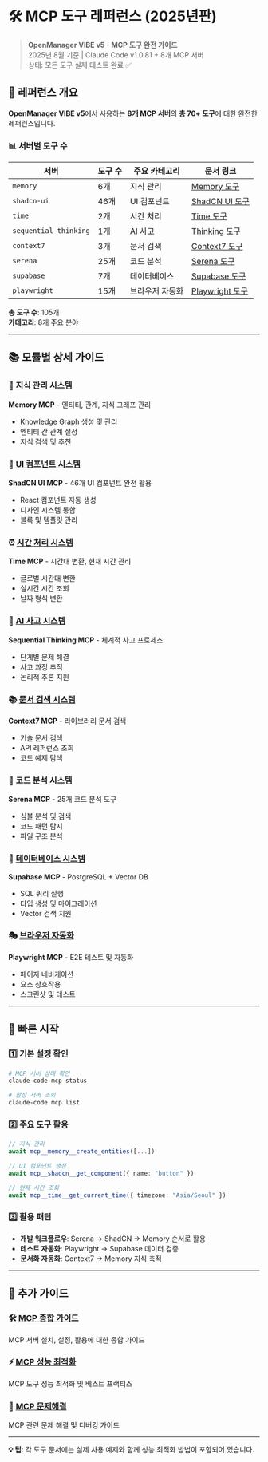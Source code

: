 # 🛠️ MCP 도구 레퍼런스 (2025년판)

> **OpenManager VIBE v5 - MCP 도구 완전 가이드**  
> 2025년 8월 기준 | Claude Code v1.0.81 + 8개 MCP 서버  
> 상태: 모든 도구 실제 테스트 완료 ✅  

## 🎯 레퍼런스 개요

**OpenManager VIBE v5**에서 사용하는 **8개 MCP 서버**의 **총 70+ 도구**에 대한 완전한 레퍼런스입니다.

### 📊 서버별 도구 수

| 서버 | 도구 수 | 주요 카테고리 | 문서 링크 |
|------|---------|---------------|-----------|
| `memory` | 6개 | 지식 관리 | [Memory 도구](./mcp-tools-memory.md) |
| `shadcn-ui` | 46개 | UI 컴포넌트 | [ShadCN UI 도구](./mcp-tools-shadcn.md) |
| `time` | 2개 | 시간 처리 | [Time 도구](./mcp-tools-time.md) |
| `sequential-thinking` | 1개 | AI 사고 | [Thinking 도구](./mcp-tools-thinking.md) |
| `context7` | 3개 | 문서 검색 | [Context7 도구](./mcp-tools-context7.md) |
| `serena` | 25개 | 코드 분석 | [Serena 도구](./mcp-tools-serena.md) |
| `supabase` | 7개 | 데이터베이스 | [Supabase 도구](./mcp-tools-supabase.md) |
| `playwright` | 15개 | 브라우저 자동화 | [Playwright 도구](./mcp-tools-playwright.md) |

**총 도구 수**: 105개  
**카테고리**: 8개 주요 분야

---

## 📚 모듈별 상세 가이드

### 🧠 [지식 관리 시스템](./mcp-tools-memory.md)
**Memory MCP** - 엔티티, 관계, 지식 그래프 관리
- Knowledge Graph 생성 및 관리
- 엔티티 간 관계 설정
- 지식 검색 및 추천

### 🎨 [UI 컴포넌트 시스템](./mcp-tools-shadcn.md)
**ShadCN UI MCP** - 46개 UI 컴포넌트 완전 활용
- React 컴포넌트 자동 생성
- 디자인 시스템 통합
- 블록 및 템플릿 관리

### ⏰ [시간 처리 시스템](./mcp-tools-time.md)
**Time MCP** - 시간대 변환, 현재 시간 관리
- 글로벌 시간대 변환
- 실시간 시간 조회
- 날짜 형식 변환

### 🤔 [AI 사고 시스템](./mcp-tools-thinking.md)
**Sequential Thinking MCP** - 체계적 사고 프로세스
- 단계별 문제 해결
- 사고 과정 추적
- 논리적 추론 지원

### 📚 [문서 검색 시스템](./mcp-tools-context7.md)
**Context7 MCP** - 라이브러리 문서 검색
- 기술 문서 검색
- API 레퍼런스 조회
- 코드 예제 탐색

### 🔧 [코드 분석 시스템](./mcp-tools-serena.md)
**Serena MCP** - 25개 코드 분석 도구
- 심볼 분석 및 검색
- 코드 패턴 탐지
- 파일 구조 분석

### 🐘 [데이터베이스 시스템](./mcp-tools-supabase.md)
**Supabase MCP** - PostgreSQL + Vector DB
- SQL 쿼리 실행
- 타입 생성 및 마이그레이션
- Vector 검색 지원

### 🎭 [브라우저 자동화](./mcp-tools-playwright.md)
**Playwright MCP** - E2E 테스트 및 자동화
- 페이지 네비게이션
- 요소 상호작용
- 스크린샷 및 테스트

---

## 🚀 빠른 시작

### 1️⃣ 기본 설정 확인
```bash
# MCP 서버 상태 확인
claude-code mcp status

# 활성 서버 조회
claude-code mcp list
```

### 2️⃣ 주요 도구 활용
```typescript
// 지식 관리
await mcp__memory__create_entities([...])

// UI 컴포넌트 생성
await mcp__shadcn__get_component({ name: "button" })

// 현재 시간 조회
await mcp__time__get_current_time({ timezone: "Asia/Seoul" })
```

### 3️⃣ 활용 패턴
- **개발 워크플로우**: Serena → ShadCN → Memory 순서로 활용
- **테스트 자동화**: Playwright → Supabase 데이터 검증
- **문서화 자동화**: Context7 → Memory 지식 축적

---

## 📖 추가 가이드

### 🛠️ [MCP 종합 가이드](../MCP-GUIDE.md)
MCP 서버 설치, 설정, 활용에 대한 종합 가이드

### ⚡ [MCP 성능 최적화](./mcp-performance-guide.md)
MCP 도구 성능 최적화 및 베스트 프랙티스

### 🔧 [MCP 문제해결](./mcp-troubleshooting.md)
MCP 관련 문제 해결 및 디버깅 가이드

---

**💡 팁**: 각 도구 문서에는 실제 사용 예제와 함께 성능 최적화 방법이 포함되어 있습니다.